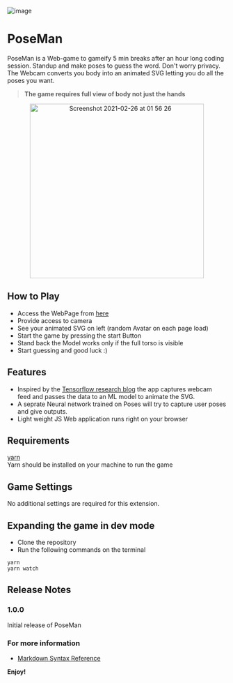 ![image](https://user-images.githubusercontent.com/55349036/111832782-1ec64580-88e9-11eb-986b-ef58f0bd9902.png)


# PoseMan

PoseMan is a Web-game to gameify 5 min breaks after an hour long coding session. Standup and make poses to guess the word. Don't worry privacy. The Webcam converts you body into an animated SVG letting you do all the poses you want.

<blockquote> <b> The game requires full view of body not just the hands </b> </blockquote>

<p align="center">
<img width="400" alt="Screenshot 2021-02-26 at 01 56 26" src="https://user-images.githubusercontent.com/55349036/111836799-c72ad880-88ee-11eb-83ca-a5459a354b93.gif"></p>


## How to Play
- Access the WebPage from [here](https://poseman.netlify.app)
- Provide access to camera
- See your animated SVG on left (random Avatar on each page load)
- Start the game by pressing the start Button
- Stand back the Model works only if the full torso is visible 
- Start guessing and good luck :)


## Features
- Inspired by the [Tensorflow research blog](https://blog.tensorflow.org/2020/05/pose-animator-open-source-tool-to-bring-svg-characters-to-life.html) the app captures webcam feed and passes the data to an ML model to animate the SVG.
- A seprate Neural network trained on Poses will try to capture user poses and give outputs.
- Light weight JS Web application runs right on your browser 


## Requirements

[yarn](https://classic.yarnpkg.com/en/docs/install) \
Yarn should be installed on your machine to run the game

## Game Settings

No additional settings are required for this extension.

## Expanding the game in dev mode

- Clone the repository
- Run the following commands on the terminal
```
yarn
yarn watch
```

## Release Notes
### 1.0.0
Initial release of PoseMan

### For more information

* [Markdown Syntax Reference](https://help.github.com/articles/markdown-basics/)

**Enjoy!**
